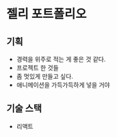 # 젤리 포트폴리오
## 기획
- 경력을 위주로 적는 게 좋은 것 같다.
- 프로젝트 한 것들
- 좀 멋있게 만들고 싶다.
- 애니메이션을 가득가득하게 넣을 거야

## 기술 스택
- 리액트
